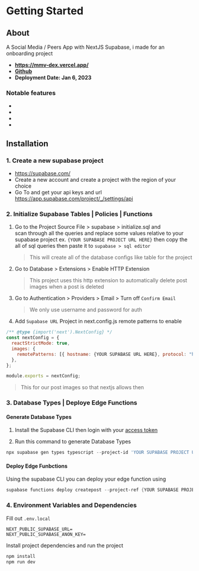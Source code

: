 # Getting Started

## About

A Social Media / Peers App with NextJS Supabase, i made for an onboarding project

- **https://mmv-dex.vercel.app/**
- **[Github](https://github.com/mmvergara/mmv-dex)**
- **Deployment Date: Jan 6, 2023**

### Notable features
-
-
-
-

## Installation

### 1. Create a new supabase project

- https://supabase.com/ <br/>
- Create a new account and create a project with the region of your choice
- Go To and get your api keys and url https://app.supabase.com/project/_/settings/api

### 2. Initialize Supabase Tables | Policies | Functions

1. Go to the Project Source File > supabase > initialize.sql and <br/>
   scan through all the queries and replace some values relative to your supabase project ex. `{YOUR SUPABASE PROJECT URL HERE}` then copy the all of sql queries then paste it to `supabase > sql editor`

   > This will create all of the database configs like table for the project

2. Go to Database > Extensions > Enable HTTP Extension
   > This project uses this http extension to automatically delete post images when a post is deleted
3. Go to Authentication > Providers > Email > Turn off `Confirm Email`
   > We only use username and password for auth
4. Add `Supabase URL` Project in next.config.js remote patterns to enable

```js
/** @type {import('next').NextConfig} */
const nextConfig = {
  reactStrictMode: true,
  images: {
    remotePatterns: [{ hostname: {YOUR SUPABASE URL HERE}, protocol: "https" }],
  },
};

module.exports = nextConfig;
```

> This for our post images so that nextjs allows then

### 3. Database Types | Deploye Edge Functions

#### Generate Database Types

1. Install the Supabase CLI then login with your [access token](https://app.supabase.com/account/tokens)

2. Run this command to generate Database Types

```powershell
npx supabase gen types typescript --project-id 'YOUR SUPABASE PROJECT URL HERE' --schema public > types/db/db-generated-types.ts
```

#### Deploy Edge Funbctions

Using the supabase CLI you can deploy your edge function using<br/>

```powershell
supabase functions deploy createpost --project-ref {YOUR SUPABASE PROJECT URL HERE}
```

### 4. Environment Variables and Dependencies

Fill out `.env.local`

```
NEXT_PUBLIC_SUPABASE_URL=
NEXT_PUBLIC_SUPABASE_ANON_KEY=
```

Install project dependencies and run the project

```powershell
npm install
npm run dev
```
